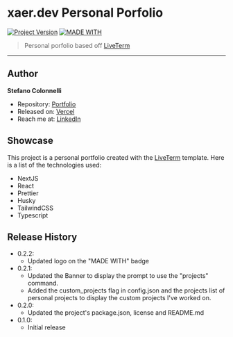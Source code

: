 # xaer.dev Personal Porfolio
[![Project Version][version-image]][version-url]
[![MADE WITH][Frontend-image]][Frontend-url]

> Personal porfolio based off [LiveTerm][liveterm-url]

---
## Author
**Stefano Colonnelli**
* Repository: [Portfolio][xaerdev-repo-url]
* Released on: [Vercel][vercel-url]
* Reach me at: [LinkedIn][linkedin-url]

## Showcase

This project is a personal portfolio created with the [LiveTerm][liveterm-url] template.
Here is a list of the technologies used:

* NextJS
* React
* Prettier
* Husky
* TailwindCSS
* Typescript

## Release History
* 0.2.2:
  * Updated logo on the "MADE WITH" badge
* 0.2.1:
  * Updated the Banner to display the prompt to use the "projects" command.
  * Added the custom_projects flag in config.json and the projects list of personal projects to display the custom projects I've worked on.
* 0.2.0:
  * Updated the project's package.json, license and README.md
* 0.1.0:
  * Initial release

[version-image]: https://img.shields.io/badge/Version-0.2.2-brightgreen?style=for-the-badge&logo=appveyor
[version-url]: https://img.shields.io/badge/version-0.2.2-green
[Frontend-image]: https://img.shields.io/badge/Made%20with-NextJS-green?style=for-the-badge&logo=nextdotjs
[Frontend-url]:  https://img.shields.io/badge/Made%20with-NextJS-green
[liveterm-url]: https://github.com/Cveinnt/LiveTerm
[xaerdev-repo]: Portfolio
[xaerdev-repo-url]: https://github.com/XAER/portfolio
[vercel-url]: https://vercel.com
[linkedin-url]: https://www.linkedin.com/in/colonnelli-stefano/